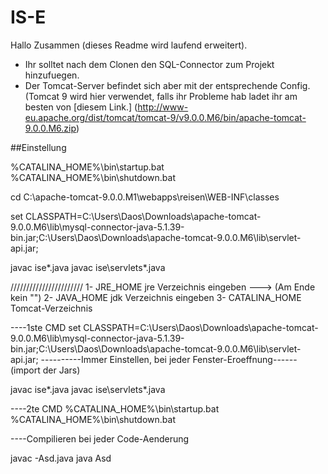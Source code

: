 # IS-E

Hallo Zusammen (dieses Readme wird laufend erweitert). 

- Ihr solltet nach dem Clonen den SQL-Connector zum Projekt hinzufuegen.
- Der Tomcat-Server befindet sich aber mit der entsprechende Config. (Tomcat 9 wird hier verwendet, falls ihr Probleme hab ladet ihr
  am besten von [diesem Link.] (http://www-eu.apache.org/dist/tomcat/tomcat-9/v9.0.0.M6/bin/apache-tomcat-9.0.0.M6.zip)



##Einstellung


%CATALINA_HOME%\bin\startup.bat
%CATALINA_HOME%\bin\shutdown.bat

cd C:\apache-tomcat-9.0.0.M1\webapps\reisen\WEB-INF\classes

set CLASSPATH=C:\Users\Daos\Downloads\apache-tomcat-9.0.0.M6\lib\mysql-connector-java-5.1.39-bin.jar;C:\Users\Daos\Downloads\apache-tomcat-9.0.0.M6\lib\servlet-api.jar;

javac ise\*.java
javac ise\servlets\*.java





///////////////////////
1- JRE_HOME       jre Verzeichnis eingeben ---> (Am Ende kein "\")
2- JAVA_HOME      jdk Verzeichnis eingeben
3- CATALINA_HOME  Tomcat-Verzeichnis


----1ste CMD
set CLASSPATH=C:\Users\Daos\Downloads\apache-tomcat-9.0.0.M6\lib\mysql-connector-java-5.1.39-bin.jar;C:\Users\Daos\Downloads\apache-tomcat-9.0.0.M6\lib\servlet-api.jar;
----------Immer Einstellen, bei jeder Fenster-Eroeffnung------ (import der Jars)


javac ise\*.java
javac ise\servlets\*.java

----2te CMD
%CATALINA_HOME%\bin\startup.bat
%CATALINA_HOME%\bin\shutdown.bat


----Compilieren bei jeder Code-Aenderung

javac -Asd.java
java Asd
